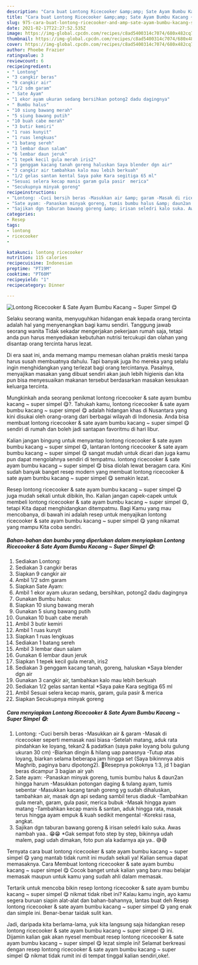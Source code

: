 ```yaml
---
description: "Cara buat Lontong Ricecooker &amp;amp; Sate Ayam Bumbu Kacang ~ Super Simpel 😋 yang enak Untuk Jualan"
title: "Cara buat Lontong Ricecooker &amp;amp; Sate Ayam Bumbu Kacang ~ Super Simpel 😋 yang enak Untuk Jualan"
slug: 975-cara-buat-lontong-ricecooker-and-amp-sate-ayam-bumbu-kacang-super-simpel-yang-enak-untuk-jualan
date: 2021-02-17T22:27:52.535Z
image: https://img-global.cpcdn.com/recipes/c8ad5400314c7074/680x482cq70/lontong-ricecooker-sate-ayam-bumbu-kacang-super-simpel-😋-foto-resep-utama.jpg
thumbnail: https://img-global.cpcdn.com/recipes/c8ad5400314c7074/680x482cq70/lontong-ricecooker-sate-ayam-bumbu-kacang-super-simpel-😋-foto-resep-utama.jpg
cover: https://img-global.cpcdn.com/recipes/c8ad5400314c7074/680x482cq70/lontong-ricecooker-sate-ayam-bumbu-kacang-super-simpel-😋-foto-resep-utama.jpg
author: Phoebe Frazier
ratingvalue: 3
reviewcount: 6
recipeingredient:
- " Lontong"
- "3 cangkir beras"
- "9 cangkir air"
- "1/2 sdm garam"
- " Sate Ayam"
- "1 ekor ayam ukuran sedang bersihkan potong2 dadu dagingnya"
- " Bumbu halus"
- "10 siung bawang merah"
- "5 siung bawang putih"
- "10 buah cabe merah"
- "3 butir kemiri"
- "1 ruas kunyit"
- "1 ruas lengkuas"
- "1 batang sereh"
- "3 lembar daun salam"
- "6 lembar daun jeruk"
- "1 tepek kecil gula merah iris2"
- "3 genggam kacang tanah goreng haluskan Saya blender dgn air"
- "3 cangkir air tambahkan kalo mau lebih berkuah"
- "1/2 gelas santan kental Saya pake Kara segitiga 65 ml"
- "Sesuai selera kecap manis garam gula pasir  merica"
- "Secukupnya minyak goreng"
recipeinstructions:
- "Lontong: -Cuci bersih beras -Masukkan air &amp; garam -Masak di ricecooker seperti memasak nasi biasa -Setelah matang, aduk rata pindahkan ke loyang, tekan2 &amp; padatkan (saya pake loyang bolu gulung ukuran 30 cm) -Biarkan dingin &amp; hilang uap panasnya -Tutup atas loyang, biarkan selama beberapa jam hingga set (Saya bikinnnya abis Maghrib, paginya baru dipotong2). 🔴Resepnya pokoknya 1:3, jd 1 bagian beras dicampur 3 bagian air yah"
- "Sate ayam: -Panaskan minyak goreng, tumis bumbu halus &amp; daun2an hingga harum -Masukkan potongan daging &amp; tulang ayam, tumis sebentar -Masukkan kacang tanah goreng yg sudah dihaluskan, tambahkan air, masak dgn api sedang sambil terus diaduk -Tambahkan gula merah, garam, gula pasir, merica bubuk -Masak hingga ayam matang -Tambahkan kecap manis &amp; santan, aduk hingga rata, masak terus hingga ayam empuk &amp; kuah sedikit mengental -Koreksi rasa, angkat."
- "Sajikan dgn taburan bawang goreng &amp; irisan seledri kalo suka. Awas nambah yaa.. 😁😁 *Gak sempat foto step by step, bikinnya udah malem, pagi udah dimakan, foto pun ala kadarnya aja ya.. 😅😅"
categories:
- Resep
tags:
- lontong
- ricecooker
- 

katakunci: lontong ricecooker  
nutrition: 115 calories
recipecuisine: Indonesian
preptime: "PT19M"
cooktime: "PT60M"
recipeyield: "1"
recipecategory: Dinner

---
```



![Lontong Ricecooker &amp; Sate Ayam Bumbu Kacang ~ Super Simpel 😋](https://img-global.cpcdn.com/recipes/c8ad5400314c7074/680x482cq70/lontong-ricecooker-sate-ayam-bumbu-kacang-super-simpel-😋-foto-resep-utama.jpg)

Selaku seorang wanita, menyuguhkan hidangan enak kepada orang tercinta adalah hal yang menyenangkan bagi kamu sendiri. Tanggung jawab seorang  wanita Tidak sekadar mengerjakan pekerjaan rumah saja, tetapi anda pun harus menyediakan kebutuhan nutrisi tercukupi dan olahan yang disantap orang tercinta harus lezat.

Di era  saat ini, anda memang mampu memesan olahan praktis meski tanpa harus susah membuatnya dahulu. Tapi banyak juga lho mereka yang selalu ingin menghidangkan yang terlezat bagi orang tercintanya. Pasalnya, menyajikan masakan yang dibuat sendiri akan jauh lebih higienis dan kita pun bisa menyesuaikan makanan tersebut berdasarkan masakan kesukaan keluarga tercinta. 



Mungkinkah anda seorang penikmat lontong ricecooker &amp; sate ayam bumbu kacang ~ super simpel 😋?. Tahukah kamu, lontong ricecooker &amp; sate ayam bumbu kacang ~ super simpel 😋 adalah hidangan khas di Nusantara yang kini disukai oleh orang-orang dari berbagai wilayah di Indonesia. Anda bisa membuat lontong ricecooker &amp; sate ayam bumbu kacang ~ super simpel 😋 sendiri di rumah dan boleh jadi santapan favoritmu di hari libur.

Kalian jangan bingung untuk menyantap lontong ricecooker &amp; sate ayam bumbu kacang ~ super simpel 😋, lantaran lontong ricecooker &amp; sate ayam bumbu kacang ~ super simpel 😋 sangat mudah untuk dicari dan juga kamu pun dapat mengolahnya sendiri di tempatmu. lontong ricecooker &amp; sate ayam bumbu kacang ~ super simpel 😋 bisa diolah lewat beragam cara. Kini sudah banyak banget resep modern yang membuat lontong ricecooker &amp; sate ayam bumbu kacang ~ super simpel 😋 semakin lezat.

Resep lontong ricecooker &amp; sate ayam bumbu kacang ~ super simpel 😋 juga mudah sekali untuk dibikin, lho. Kalian jangan capek-capek untuk membeli lontong ricecooker &amp; sate ayam bumbu kacang ~ super simpel 😋, tetapi Kita dapat menghidangkan ditempatmu. Bagi Kamu yang mau mencobanya, di bawah ini adalah resep untuk menyajikan lontong ricecooker &amp; sate ayam bumbu kacang ~ super simpel 😋 yang nikamat yang mampu Kita coba sendiri.

<!--inarticleads1-->

##### Bahan-bahan dan bumbu yang diperlukan dalam menyiapkan Lontong Ricecooker &amp; Sate Ayam Bumbu Kacang ~ Super Simpel 😋:

1. Sediakan  Lontong:
1. Sediakan 3 cangkir beras
1. Siapkan 9 cangkir air
1. Ambil 1/2 sdm garam
1. Siapkan  Sate Ayam:
1. Ambil 1 ekor ayam ukuran sedang, bersihkan, potong2 dadu dagingnya
1. Gunakan  Bumbu halus:
1. Siapkan 10 siung bawang merah
1. Gunakan 5 siung bawang putih
1. Gunakan 10 buah cabe merah
1. Ambil 3 butir kemiri
1. Ambil 1 ruas kunyit
1. Siapkan 1 ruas lengkuas
1. Sediakan 1 batang sereh
1. Ambil 3 lembar daun salam
1. Gunakan 6 lembar daun jeruk
1. Siapkan 1 tepek kecil gula merah, iris2
1. Sediakan 3 genggam kacang tanah, goreng, haluskan *Saya blender dgn air
1. Gunakan 3 cangkir air, tambahkan kalo mau lebih berkuah
1. Sediakan 1/2 gelas santan kental *Saya pake Kara segitiga 65 ml
1. Ambil Sesuai selera kecap manis, garam, gula pasir &amp; merica
1. Siapkan Secukupnya minyak goreng




<!--inarticleads2-->

##### Cara menyiapkan Lontong Ricecooker &amp; Sate Ayam Bumbu Kacang ~ Super Simpel 😋:

1. Lontong: -Cuci bersih beras -Masukkan air &amp; garam -Masak di ricecooker seperti memasak nasi biasa -Setelah matang, aduk rata pindahkan ke loyang, tekan2 &amp; padatkan (saya pake loyang bolu gulung ukuran 30 cm) -Biarkan dingin &amp; hilang uap panasnya -Tutup atas loyang, biarkan selama beberapa jam hingga set (Saya bikinnnya abis Maghrib, paginya baru dipotong2). 🔴Resepnya pokoknya 1:3, jd 1 bagian beras dicampur 3 bagian air yah
1. Sate ayam: -Panaskan minyak goreng, tumis bumbu halus &amp; daun2an hingga harum -Masukkan potongan daging &amp; tulang ayam, tumis sebentar -Masukkan kacang tanah goreng yg sudah dihaluskan, tambahkan air, masak dgn api sedang sambil terus diaduk -Tambahkan gula merah, garam, gula pasir, merica bubuk -Masak hingga ayam matang -Tambahkan kecap manis &amp; santan, aduk hingga rata, masak terus hingga ayam empuk &amp; kuah sedikit mengental -Koreksi rasa, angkat.
1. Sajikan dgn taburan bawang goreng &amp; irisan seledri kalo suka. Awas nambah yaa.. 😁😁 *Gak sempat foto step by step, bikinnya udah malem, pagi udah dimakan, foto pun ala kadarnya aja ya.. 😅😅




Ternyata cara buat lontong ricecooker &amp; sate ayam bumbu kacang ~ super simpel 😋 yang mantab tidak rumit ini mudah sekali ya! Kalian semua dapat memasaknya. Cara Membuat lontong ricecooker &amp; sate ayam bumbu kacang ~ super simpel 😋 Cocok banget untuk kalian yang baru mau belajar memasak maupun untuk kamu yang sudah ahli dalam memasak.

Tertarik untuk mencoba bikin resep lontong ricecooker &amp; sate ayam bumbu kacang ~ super simpel 😋 nikmat tidak ribet ini? Kalau kamu ingin, ayo kamu segera buruan siapin alat-alat dan bahan-bahannya, lantas buat deh Resep lontong ricecooker &amp; sate ayam bumbu kacang ~ super simpel 😋 yang enak dan simple ini. Benar-benar taidak sulit kan. 

Jadi, daripada kita berlama-lama, yuk kita langsung saja hidangkan resep lontong ricecooker &amp; sate ayam bumbu kacang ~ super simpel 😋 ini. Dijamin kalian gak akan nyesel membuat resep lontong ricecooker &amp; sate ayam bumbu kacang ~ super simpel 😋 lezat simple ini! Selamat berkreasi dengan resep lontong ricecooker &amp; sate ayam bumbu kacang ~ super simpel 😋 nikmat tidak rumit ini di tempat tinggal kalian sendiri,oke!.

